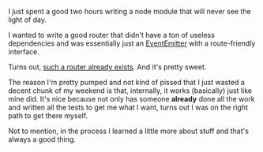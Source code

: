 I just spent a good two hours writing a node module that will never see the light of day.

I wanted to write a good router that didn't have a ton of useless dependencies and was essentially just an [EventEmitter](http://nodejs.org/api/events.html#events_class_events_eventemitter) with a route-friendly interface.

Turns out, [such a router already exists](https://github.com/wookiehangover/node-ramrod). And it's pretty sweet.

The reason I'm pretty pumped and not kind of pissed that I just wasted a decent chunk of my weekend is that, internally, it works (basically) just like mine did. It's nice because not only has someone **already** done all the work and written all the tests to get me what I want, turns out I was on the right path to get there myself.

Not to mention, in the process I learned a little more about stuff and that's always a good thing.